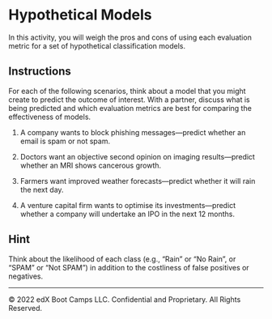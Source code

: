 # Hypothetical Models

In this activity, you will weigh the pros and cons of using each evaluation metric for a set of hypothetical classification models.

## Instructions

For each of the following scenarios, think about a model that you might create to predict the outcome of interest. With a partner, discuss what is being predicted and which evaluation metrics are best for comparing the effectiveness of models.

1. A company wants to block phishing messages—predict whether an email is spam or not spam.

2. Doctors want an objective second opinion on imaging results—predict whether an MRI shows cancerous growth.

3. Farmers want improved weather forecasts—predict whether it will rain the next day.

4. A venture capital firm wants to optimise its investments—predict whether a company will undertake an IPO in the next 12 months.

## Hint

Think about the likelihood of each class (e.g., “Rain” or “No Rain”, or “SPAM” or “Not SPAM”) in addition to the costliness of false positives or negatives.

---

© 2022 edX Boot Camps LLC. Confidential and Proprietary. All Rights Reserved.
